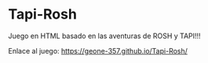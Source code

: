 # Tapi-Rosh
Juego en HTML basado en las aventuras de ROSH y TAPI!!!

Enlace al juego:
https://geone-357.github.io/Tapi-Rosh/
